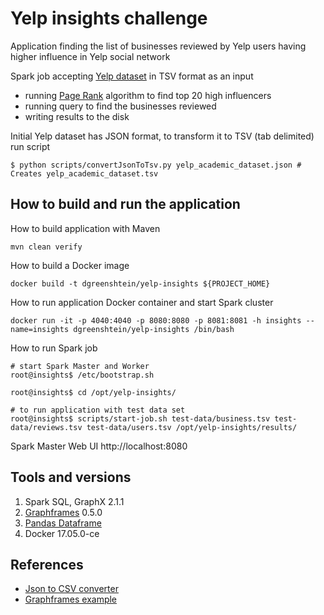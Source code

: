 # Yelp insights challenge

Application finding the list of businesses reviewed by Yelp users having higher influence in Yelp social network

Spark job accepting [Yelp dataset](https://www.yelp.de/dataset_challenge) in TSV format as an input

* running [Page Rank](https://en.wikipedia.org/wiki/PageRank) algorithm to find top 20 high influencers
* running query to find the businesses reviewed
* writing results to the disk

Initial Yelp dataset has JSON format, to transform it to TSV (tab delimited) run script

    $ python scripts/convertJsonToTsv.py yelp_academic_dataset.json # Creates yelp_academic_dataset.tsv


## How to build and run the application

How to build application with Maven


    mvn clean verify


How to build a Docker image

    docker build -t dgreenshtein/yelp-insights ${PROJECT_HOME}


How to run application Docker container and start Spark cluster

    docker run -it -p 4040:4040 -p 8080:8080 -p 8081:8081 -h insights --name=insights dgreenshtein/yelp-insights /bin/bash


How to run Spark job

    # start Spark Master and Worker
    root@insights$ /etc/bootstrap.sh

    root@insights$ cd /opt/yelp-insights/

    # to run application with test data set
    root@insights$ scripts/start-job.sh test-data/business.tsv test-data/reviews.tsv test-data/users.tsv /opt/yelp-insights/results/


Spark Master Web UI http://localhost:8080

## Tools and versions

1. Spark SQL, GraphX 2.1.1
2. [Graphframes](https://github.com/graphframes/graphframes) 0.5.0
3. [Pandas Dataframe](https://pandas.pydata.org/pandas-docs/stable/generated/pandas.DataFrame.to_csv.html)
4. Docker 17.05.0-ce

## References

* [Json to CSV converter](https://gist.github.com/paulgb/5265767)
* [Graphframes example](https://stackoverflow.com/questions/39158954/how-to-create-a-simple-spark-graphframe-using-java)